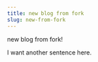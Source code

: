 ```yaml
---
title: new blog from fork
slug: new-from-fork
---
```

new blog from fork!

I want another sentence here.

